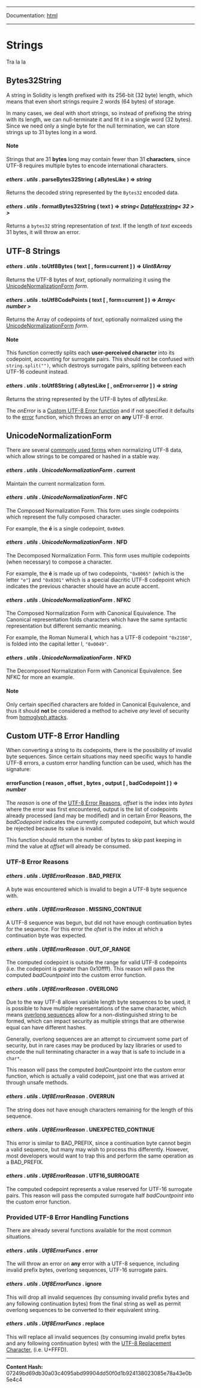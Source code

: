 -----

Documentation: [html](https://docs-beta.ethers.io/)

-----

Strings
=======


Tra la la


Bytes32String
-------------


A string in Solidity is length prefixed with its 256-bit (32 byte)
length, which means that even short strings require 2 words (64 bytes)
of storage.

In many cases, we deal with short strings, so instead of prefixing
the string with its length, we can null-terminate it and fit it in a
single word (32 bytes). Since we need only a single byte for the
null termination, we can store strings up to 31 bytes long in a
word.


#### Note

Strings that are 31 **bytes** long may contain fewer than 31 **characters**,
since UTF-8 requires multiple bytes to encode international characters.




#### *ethers* . *utils* . **parseBytes32String** ( aBytesLike )  **=>** *string*

Returns the decoded string represented by the `Bytes32` encoded data.




#### *ethers* . *utils* . **formatBytes32String** ( text )  **=>** *string< [DataHexstring](../bytes)< 32 > >*

Returns a `bytes32` string representation of *text*. If the
length of *text* exceeds 31 bytes, it will throw an error.




UTF-8 Strings
-------------



#### *ethers* . *utils* . **toUtf8Bytes** ( text [  , form=current ]  )  **=>** *Uint8Array*

Returns the UTF-8 bytes of *text*, optionally normalizing it using the
[UnicodeNormalizationForm](./) *form*.




#### *ethers* . *utils* . **toUtf8CodePoints** ( text [  , form=current ]  )  **=>** *Array< number >*

Returns the Array of codepoints of *text*, optionally normalized using the
[UnicodeNormalizationForm](./) *form*.




#### Note

This function correctly splits each **user-perceived character** into
its codepoint, accounting for surrogate pairs. This should not be confused with
`string.split("")`, which destroys surrogate pairs, spliting between each UTF-16
codeunit instead.




#### *ethers* . *utils* . **toUtf8String** ( aBytesLike [  , onError=error ]  )  **=>** *string*

Returns the string represented by the UTF-8 bytes of *aBytesLike*.

The *onError* is a [Custom UTF-8 Error function](./) and if not specified
it defaults to the [error](./) function, which throws an error
on **any** UTF-8 error.




UnicodeNormalizationForm
------------------------


There are several [commonly used forms](../../../Users/ricmoo/Development/ethers/ethers.js-v5/https:/en.wikipedia.org/wiki/Unicode_equivalence)
when normalizing UTF-8 data, which allow strings to be compared or hashed in a stable
way.


#### *ethers* . *utils* . *UnicodeNormalizationForm* . **current**

Maintain the current normalization form.




#### *ethers* . *utils* . *UnicodeNormalizationForm* . **NFC**

The Composed Normalization Form. This form uses single codepoints
which represent the fully composed character.

For example, the **&eacute;** is a single codepoint, `0x00e9`.




#### *ethers* . *utils* . *UnicodeNormalizationForm* . **NFD**

The Decomposed Normalization Form. This form uses multiple codepoints
(when necessary) to compose a character.

For example, the **&eacute;**
is made up of two codepoints, `"0x0065"` (which is the letter `"e"`)
and `"0x0301"` which is a special diacritic UTF-8 codepoint which
indicates the previous character should have an acute accent.




#### *ethers* . *utils* . *UnicodeNormalizationForm* . **NFKC**

The Composed Normalization Form with Canonical Equivalence. The Canonical
representation folds characters which have the same syntactic representation
but different semantic meaning.

For example, the Roman Numeral **I**, which has a UTF-8
codepoint `"0x2160"`, is folded into the capital letter I, `"0x0049"`.




#### *ethers* . *utils* . *UnicodeNormalizationForm* . **NFKD**

The Decomposed Normalization Form with Canonical Equivalence.
See NFKC for more an example.




#### Note

Only certain specified characters are folded in Canonical Equivalence, and thus
it should **not** be considered a method to acheive *any* level of security from
[homoglyph attacks](../../../Users/ricmoo/Development/ethers/ethers.js-v5/https:/en.wikipedia.org/wiki/IDN_homograph_attack).




Custom UTF-8 Error Handling
---------------------------


When converting a string to its codepoints, there is the possibility
of invalid byte sequences. Since certain situations may need specific
ways to handle UTF-8 errors, a custom error handling function can be used,
which has the signature:


#### **errorFunction** ( reason , offset , bytes , output [  , badCodepoint ]  )  **=>** *number*

The *reason* is one of the [UTF-8 Error Reasons](./), *offset* is the index
into *bytes* where the error was first encountered, output is the list
of codepoints already processed (and may be modified) and in certain Error
Reasons, the *badCodepoint* indicates the currently computed codepoint,
but which would be rejected because its value is invalid.

This function should return the number of bytes to skip past keeping in
mind the value at *offset* will already be consumed.




### UTF-8 Error Reasons



#### *ethers* . *utils* . *Utf8ErrorReason* . **BAD_PREFIX**

A byte was encountered which is invalid to begin a UTF-8 byte
sequence with.




#### *ethers* . *utils* . *Utf8ErrorReason* . **MISSING_CONTINUE**

A UTF-8 sequence was begun, but did not have enough continuation
bytes for the sequence. For this error the *ofset* is the index
at which a continuation byte was expected.




#### *ethers* . *utils* . *Utf8ErrorReason* . **OUT_OF_RANGE**

The computed codepoint is outside the range for valid UTF-8
codepoints (i.e. the codepoint is greater than 0x10ffff).
This reason will pass the computed *badCountpoint* into
the custom error function.




#### *ethers* . *utils* . *Utf8ErrorReason* . **OVERLONG**

Due to the way UTF-8 allows variable length byte sequences
to be used, it is possible to have multiple representations
of the same character, which means
[overlong sequences](../../../Users/ricmoo/Development/ethers/ethers.js-v5/https:/en.wikipedia.org/wiki/UTF-8)
allow for a non-distinguished string to be formed, which can
impact security as multiple strings that are otherwise
equal can have different hashes.

Generally, overlong sequences are an attempt to circumvent
some part of security, but in rare cases may be produced by
lazy libraries or used to encode the null terminating
character in a way that is safe to include in a `char*`.

This reason will pass the computed *badCountpoint* into the
custom error function, which is actually a valid codepoint, just
one that was arrived at through unsafe methods.




#### *ethers* . *utils* . *Utf8ErrorReason* . **OVERRUN**

The string does not have enough characters remaining for the
length of this sequence.




#### *ethers* . *utils* . *Utf8ErrorReason* . **UNEXPECTED_CONTINUE**

This error is similar to BAD_PREFIX, since a continuation byte
cannot begin a valid sequence, but many may wish to process this
differently. However, most developers would want to trap this
and perform the same operation as a BAD_PREFIX.




#### *ethers* . *utils* . *Utf8ErrorReason* . **UTF16_SURROGATE**

The computed codepoint represents a value reserved for
UTF-16 surrogate pairs.
This reason will pass the computed surrogate half
*badCountpoint* into the custom error function.




### Provided UTF-8 Error Handling Functions


There are already several functions available for the  most common
situations.


#### *ethers* . *utils* . *Utf8ErrorFuncs* . **error**

The will throw an error on **any** error with a UTF-8 sequence, including
invalid prefix bytes, overlong sequences, UTF-16 surrogate pairs.




#### *ethers* . *utils* . *Utf8ErrorFuncs* . **ignore**

This will drop all invalid sequences (by consuming invalid prefix bytes and
any following continuation bytes) from the final string as well as permit
overlong sequences to be converted to their equivalent string.




#### *ethers* . *utils* . *Utf8ErrorFuncs* . **replace**

This will replace all invalid sequences (by consuming invalid prefix bytes and
any following continuation bytes) with the
[UTF-8 Replacement Character](../../../Users/ricmoo/Development/ethers/ethers.js-v5/https:/en.wikipedia.org/wiki/Specials_%28Unicode_block%29),
(i.e. U+FFFD).





-----
**Content Hash:** 07249bd69db30a03c4095abd99904dd50f0d1b924138023085e78a43e0b5e4c4